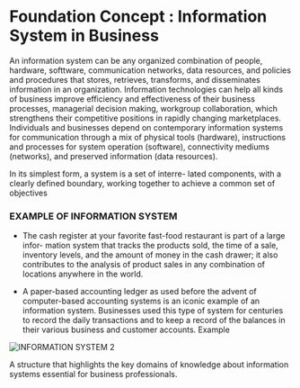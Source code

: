  # Foundation Concept : Information System in Business 
 
 An information system can be any organized combination of people, hardware, softtware, communication networks, data resources, and policies and procedures that stores, retrieves, transforms, and disseminates information in an organization. Information technologies can help all kinds of business improve efficiency and effectiveness of their business processes, managerial decision making, workgroup collaboration, which strengthens their competitive positions in rapidly changing marketplaces.
Individuals and businesses depend on contemporary information systems for communication through a mix of physical tools (hardware), instructions and processes for system operation (software), connectivity mediums (networks), and preserved information (data resources).

In its simplest form, a system is a set of interre- lated components, with a clearly defined boundary, working together to achieve a common set of objectives


### EXAMPLE OF INFORMATION SYSTEM

- The cash register at your favorite fast-food restaurant is part of a large infor- mation system that tracks the products sold, the time of a sale, inventory levels, and the amount of money in the cash drawer; it also contributes to the analysis
of product sales in any combination of locations anywhere in the world.

- A paper-based accounting ledger as used before the advent of computer-based accounting systems is an iconic example of an information system. Businesses used this type of system for centuries to record the daily transactions and to keep a record of the balances in their various business and customer accounts. Example 

 


 ![INFORMATION SYSTEM 2](https://github.com/Collegehive/Notes/assets/159722383/383d8b94-9ec0-4b26-871e-e37bf77e132c)

 A structure that highlights the key domains of knowledge about information systems essential for business professionals.
 

 
